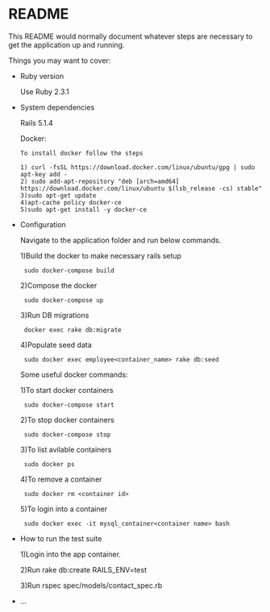 # README

This README would normally document whatever steps are necessary to get the
application up and running.

Things you may want to cover:

* Ruby version

    Use Ruby 2.3.1

* System dependencies
  
    Rails 5.1.4

    Docker:

      To install docker follow the steps

      1) curl -fsSL https://download.docker.com/linux/ubuntu/gpg | sudo apt-key add -
      2) sudo add-apt-repository "deb [arch=amd64] https://download.docker.com/linux/ubuntu $(lsb_release -cs) stable"
      3)sudo apt-get update
      4)apt-cache policy docker-ce
      5)sudo apt-get install -y docker-ce

* Configuration

    Navigate to the application folder and run below commands.

    1)Build the docker to make necessary rails setup

       sudo docker-compose build

    2)Compose the docker

       sudo docker-compose up

    3)Run DB migrations

       docker exec rake db:migrate

    4)Populate seed data

       sudo docker exec employee<container_name> rake db:seed


    Some useful docker commands:

    1)To start docker containers

       sudo docker-compose start

    2)To stop docker containers

       sudo docker-compose stop

    3)To list avilable containers

       sudo docker ps

    4)To remove a container

       sudo docker rm <container id>

    5)To login into a container

       sudo docker exec -it mysql_container<container name> bash


* How to run the test suite

    1)Login into the app container.

    2)Run rake db:create RAILS_ENV=test

    3)Run rspec spec/models/contact_spec.rb  <the path of your spec file>


* ...

